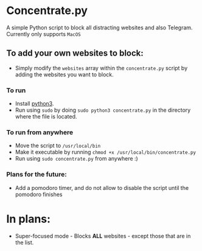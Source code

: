 # Concentrate.py
A simple Python script to block all distracting websites and also Telegram. Currently only supports `MacOS`

## To add your own websites to block: 
- Simply modify the `websites` array within the `concentrate.py` script by adding the websites you want to block. 

### To run
- Install [python3]([https://markdownlivepreview.com/](https://www.python.org/downloads/macos/)).
- Run using `sudo` by doing `sudo python3 concentrate.py` in the directory where the file is located.

### To run from anywhere
- Move the script to `/usr/local/bin`
- Make it executable by running `chmod +x /usr/local/bin/concentrate.py`
- Run using `sudo concentrate.py` from anywhere :) 


### Plans for the future: 
- Add a pomodoro timer, and do not allow to disable the script until the pomodoro finishes
  

# In plans: 

- Super-focused mode - Blocks **ALL** websites - except those that are in the list. 

